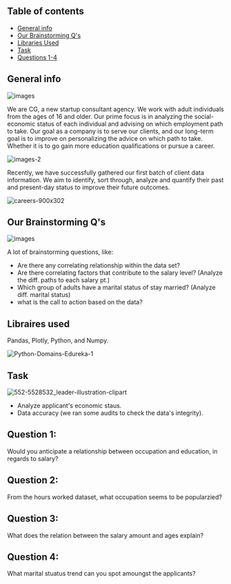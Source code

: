 ## Table of contents
* [General info](#general-info)
* [Our Brainstorming Q's](#Our-Brainstorming-Q's)
* [Libraries Used](#Libraries-used)
* [Task](#Task)
* [Questions 1-4](#Questions-1-4)

## General info
![images](https://user-images.githubusercontent.com/84341895/126705168-351c17f1-50c8-42c0-aeb7-4b4d1ab4d438.png)

We are CG, a new startup consultant agency. We work with adult individuals from the ages of 16 and older. Our prime focus is in analyzing the social-economic status of each individual and advising on which employment path to take. Our goal as a company is to serve our clients, and our long-term goal is to improve on personalizing the advice on which path to take. Whether it is to go gain more education qualifications or pursue a career. 

![images-2](https://user-images.githubusercontent.com/84341895/126705187-63df9678-e35e-46ff-a7cc-fda59c21bba1.jpeg)

Recently, we have successfully gathered our first batch of client data information.  We aim to identify, sort through, analyze and quantify their past and present-day status to improve their future outcomes.

![careers-900x302](https://user-images.githubusercontent.com/84341895/126706284-d5fcb06d-9a1b-4391-b860-f05b7df42579.png)

## Our Brainstorming Q's

![images](https://user-images.githubusercontent.com/84341895/126705634-b0d43933-4a8f-4fc2-be3b-4b6532b51c17.jpeg)

A lot of brainstorming questions, like:
* Are there any correlating relationship within the data set?
* Are there correlating factors that contribute to the salary level?
      (Analyze the diff. paths to each salary pt.)
* Which group of adults have a marital status of stay married?
      (Analyze diff. marital status)
* what is the call to action based on the data?

## Libraires used
Pandas, Plotly, Python, and Numpy. 

![Python-Domains-Edureka-1](https://user-images.githubusercontent.com/84341895/126706006-9ee385c1-cbf3-402b-832e-45bfcb425324.png)

## Task
![552-5528532_leader-illustration-clipart](https://user-images.githubusercontent.com/84341895/126706171-bb5cb58d-f7a3-480b-b50c-67b2affee320.png)
* Analyze applicant's economic staus.
* Data accuracy (we ran some audits to check the data's integrity).


## Question 1:
Would you anticipate a relationship between occupation and education, in regards to salary? 

## Question 2:
From the hours worked dataset, what occupation seems to be popularzied?

## Question 3:
What does the relation between the salary amount and ages explain?

## Question 4:
What marital stuatus trend can you spot amoungst the applicants?
